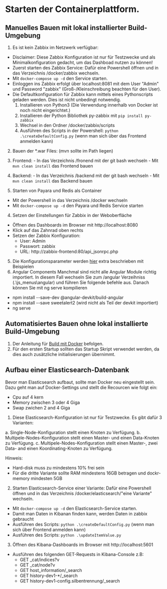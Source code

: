 # Starten der Containerplattform.

## Manuelles Bauen mit lokal installierter Build-Umgebung
1. Es ist kein Zabbix im Netzwerk verfügbar:
  - Disclaimer: Diese Zabbix Konfiguration ist nur für Testzwecke und als Minimalkonfiguration gedacht, um das Dashboad nutzen zu können!
  - Zuerst starten des Zabbix Service: Dafür eine Powershell öffnen und in das Verzeichnis /docker/zabbix wechseln.
  - Mit `docker-compose up -d` den Service starten.
  - Einloggen ins Zabbix erfolgt über localhost:8081 mit dem User "Admin" und Password "zabbix" (Groß-/Kleinschreibung beachten für den User).  
  - Die Defaultkonfiguration für Zabbix kann mittels eines Pythonscripts geladen werden. Dies ist nicht unbedingt notwendig.
    1. Installieren von Python3 (Die Verwendung innerhalb von Docker ist noch nicht eingerichtet.)
    2. Installieren der Python Bibliothek py-zabbix mit `pip install py-zabbix`
    3. Wechsel in den Ordner /docker/zabbix/scripts
    4. Ausführen des Scripts in der Powershell: `python .\createDefaultConfig.py` (wenn man sich über das Frontend anmelden kann)

2. Bauen der *.war Files: (mvn sollte im Path liegen)
  1. Frontend:
    - In das Verzeichnis /fronend mit der git bash wechseln
    - Mit `mvn clean install` das Frontend bauen
  2. Backend:
    - In das Verzeichnis /backend mit der git bash wechseln
    - Mit `mvn clean install` das Backend bauen

3. Starten von Payara und Redis als Container
  - Mit der Powershell in das Verzeichnis /docker wechseln
  - Mit `docker-compose up -d` den Payara und Redis Service starten

4. Setzen der Einstellungen für Zabbix in der Weboberfläche
  - Öffnen des Dashboards im Browser mit http://localhost:8080
  - Klick auf das Zahnrad oben rechts
  - Setzen der Zabbix Konfiguration:
    - User: Admin
    - Passwort: zabbix
    - URL: http://zabbix-frontend:80/api_jsonrpc.php

5. Die Konfigurationsparameter werden [hier](parameterbeschreibung.md) extra beschrieben mit Beispielen
6. Angular Components
  Manchmal sind nicht alle Angular Module richtig importiert. In diesem Fall wechseln Sie zum /angular Verzeihniss (.\js_menus\angular) und führen Sie folgende befehle aus. Danach können Sie mit ng serve kompilieren
  - npm install --save-dev @angular-devkit/build-angular
  - npm install --save sweetalert2 (wird nicht als Teil der devkit importiert)
  - ng serve

## Automatisiertes Bauen ohne lokal installierte Build-Umgebung

1. Der Anleitung für [Build mit Docker](DockerBuilderUse.md) befolgen.
2. Für den ersten Startup sollten das Startup Skript verwendet werden, da dies auch zusätzliche initialisierungen übernimmt.

## Aufbau einer Elasticsearch-Datenbank 
Bevor man Elasticsearch aufbaut, sollte man Docker neu eingestellt sein.
Dazu geht man auf Docker-Settings und stellt die Recourcen wie folgt ein:

   - Cpu auf 4 kern
   - Memory zwischen 3 oder 4 Giga
   - Swap zwichen 2 and 4 Giga

1.  Diese Elasticsearch-Konfiguration ist nur für Testzwecke. Es gibt dafür 3 Varianten:

  a. Single-Node-Konfiguration stellt einen Knoten zu Verfügung. 
  b. Multipele-Nodes-Konfiguration stellt einen Master- und einen Data-Knoten zu Verfügung. 
  c. Multipele-Nodes-Konfiguration stellt einen Master-, zwei Data- and einen Koordinating-Knoten zu Verfügung.

Hinweis:
  - Hard-disk muss zu mindestens 10% frei sein
  - Für die dritte Variante sollte RAM mindestens 16GB betragen und dockr-memory mindesten 5GB

2. Starten Elasticsearch-Service einer Variante: Dafür eine Powershell öffnen und in das Verzeichnis /docker/elasticsearch/"eine Variante" wechseln.
  - Mit `docker-compose up -d` den Elasticsearch-Service starten.
  - Damit man Daten in Kibanan finden kann, werden Daten in zabbix gebraucht
  - Ausführen des Scripts: `python .\createDefaultConfig.py` (wenn man sich über Frontend anmelden kann)
  - Ausführen des Scripts: `python .\updateItemValue.py`

  3. Öffnen des Kibana-Dashboards im Browser mit http://localhost:5601
  - Ausführen des folgenden GET-Requests in Kibana-Console
  z.B:
    - GET _cat/indices?v
    - GET _cat/node?v
    - GET host_information/_search
    - GET history-dev1-*/_search
    - GET history-dev1-config.silbentrennung/_search
